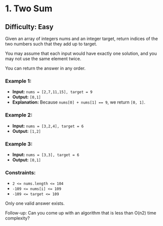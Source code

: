 # 1. Two Sum
## Difficulty: Easy

Given an array of integers nums and an integer target, return indices of the two numbers such that they add up to target.

You may assume that each input would have exactly one solution, and you may not use the same element twice.

You can return the answer in any order. 

### Example 1:
+ **Input:** ```nums = [2,7,11,15], target = 9```
+ **Output:** ```[0,1]```
+ **Explanation:** Because ```nums[0] + nums[1] == 9```, we return ```[0, 1]```.

### Example 2:
+ **Input:** ```nums = [3,2,4], target = 6```
+ **Output:** ```[1,2]```

### Example 3:
+ **Input:** ```nums = [3,3], target = 6```
+ **Output:** ```[0,1]```
 
### Constraints:

+ ```2 <= nums.length <= 104```
+ ```-109 <= nums[i] <= 109```
+ ```-109 <= target <= 109```

Only one valid answer exists.
 
Follow-up: Can you come up with an algorithm that is less than O(n2) time complexity?
